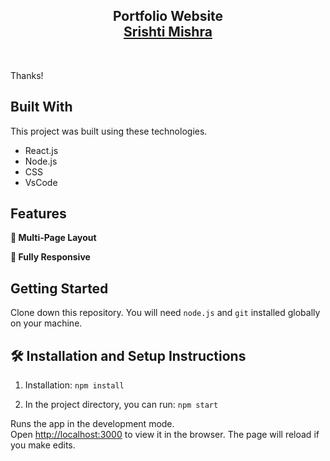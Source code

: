 <h2 align="center">
  Portfolio Website <br/>
  <a href="https://soumyajit.vercel.app/" target="_blank">Srishti Mishra</a>
</h2>


<br/>


 Thanks!

## Built With

This project was built using these technologies.

- React.js
- Node.js
- CSS
- VsCode
  

## Features

**📖 Multi-Page Layout**

**📱 Fully Responsive**

## Getting Started

Clone down this repository. You will need `node.js` and `git` installed globally on your machine.

## 🛠 Installation and Setup Instructions

1. Installation: `npm install`

2. In the project directory, you can run: `npm start`

Runs the app in the development mode.\
Open [http://localhost:3000](http://localhost:3000) to view it in the browser.
The page will reload if you make edits.



